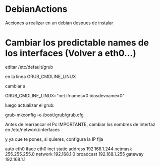 # DebianActions
Acciones a realizar en un debian despues de instalar

# Cambiar los predictable names de los interfaces (Volver a eth0...)

editar /etc/default/grub

en la linea GRUB_CMDLINE_LINUX 

cambiar  a

  GRUB_CMDLINE_LINUX="net.ifnames=0 biosdevname=0"

luego actualizar el grub: 

grub-mkconfig -o /boot/grub/grub.cfg

Antes de rearrancar el Pc IMPORTANTE, cambiar los nombres de Interfaz en 
/etc/network/interfaces 

y ya que te pones, si quieres, configura la IP fija

auto eth0
iface eth0 inet static
        address 192.168.1.244
        netmask 255.255.255.0
        network 192.168.1.0
        broadcast 192.168.1.255
        gateway 192.168.1.1

